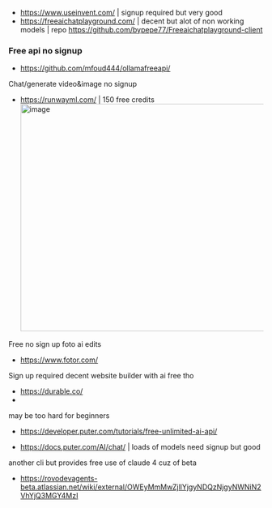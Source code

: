 - https://www.useinvent.com/ | signup required but very good
- https://freeaichatplayground.com/ | decent but alot of non working models | repo https://github.com/bypepe77/Freeaichatplayground-client


### Free api no signup
- https://github.com/mfoud444/ollamafreeapi/


Chat/generate video&image no signup
- https://runwayml.com/ | 150 free credits
  <img width="1396" height="449" alt="image" src="https://github.com/user-attachments/assets/af4aff04-00fa-4909-b6e0-9045ae6e612b" />

Free no sign up foto ai edits
- https://www.fotor.com/


Sign up required decent website builder with ai free tho
- https://durable.co/
- 




may be too hard for beginners
- https://developer.puter.com/tutorials/free-unlimited-ai-api/

- https://docs.puter.com/AI/chat/ | loads of models need signup but good

another cli but provides free use of claude 4 cuz of beta
- https://rovodevagents-beta.atlassian.net/wiki/external/OWEyMmMwZjllYjgyNDQzNjgyNWNiN2VhYjQ3MGY4MzI
